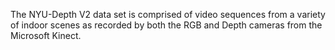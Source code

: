 The NYU-Depth V2 data set is comprised of video sequences from a variety of
indoor scenes as recorded by both the RGB and Depth cameras from the Microsoft
Kinect.
